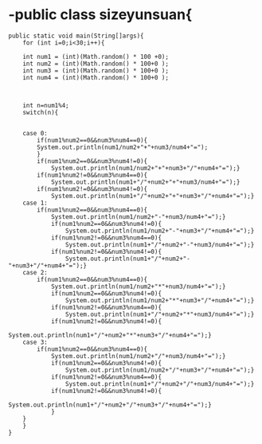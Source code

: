 # -public class sizeyunsuan{
	public static void main(String[]args){
		for (int i=0;i<30;i++){
	
		int num1 = (int)(Math.random() * 100 +0);
		int num2 = (int)(Math.random() * 100+0 );
		int num3 = (int)(Math.random() * 100+0 );
		int num4 = (int)(Math.random() * 100+0 );	
		
		
		
		int n=num1%4;
		switch(n){
		
		
		case 0:
			if(num1%num2==0&&num3%num4==0){
			System.out.println(num1/num2+"+"+num3/num4+"=");
			}
			if(num1%num2==0&&num3%num4!=0){
				System.out.println(num1/num2+"+"+num3+"/"+num4+"=");}
			if(num1%num2!=0&&num3%num4==0){
				System.out.println(num1+"/"+num2+"+"+num3/num4+"=");}
			if(num1%num2!=0&&num3%num4!=0){
				System.out.println(num1+"/"+num2+"+"+num3+"/"+num4+"=");}
		case 1:
			if(num1%num2==0&&num3%num4==0){
				System.out.println(num1/num2+"-"+num3/num4+"=");}
				if(num1%num2==0&&num3%num4!=0){
					System.out.println(num1/num2+"-"+num3+"/"+num4+"=");}
				if(num1%num2!=0&&num3%num4==0){
					System.out.println(num1+"/"+num2+"-"+num3/num4+"=");}
				if(num1%num2!=0&&num3%num4!=0){
					System.out.println(num1+"/"+num2+"-"+num3+"/"+num4+"=");}
		case 2:
			if(num1%num2==0&&num3%num4==0){
				System.out.println(num1/num2+"*"+num3/num4+"=");}
				if(num1%num2==0&&num3%num4!=0){
					System.out.println(num1/num2+"*"+num3+"/"+num4+"=");}
				if(num1%num2!=0&&num3%num4==0){
					System.out.println(num1+"/"+num2+"*"+num3/num4+"=");}
				if(num1%num2!=0&&num3%num4!=0){
					System.out.println(num1+"/"+num2+"*"+num3+"/"+num4+"=");}
		case 3:
			if(num1%num2==0&&num3%num4==0){
				System.out.println(num1/num2+"/"+num3/num4+"=");}
				if(num1%num2==0&&num3%num4!=0){
					System.out.println(num1/num2+"/"+num3+"/"+num4+"=");}
				if(num1%num2!=0&&num3%num4==0){
					System.out.println(num1+"/"+num2+"/"+num3/num4+"=");}
				if(num1%num2!=0&&num3%num4!=0){
					System.out.println(num1+"/"+num2+"/"+num3+"/"+num4+"=");}
				}
		}
		}
	}

	

